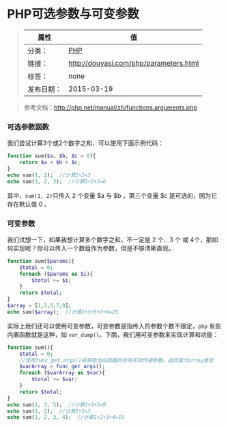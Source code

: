 # PHP可选参数与可变参数

>|  属性  |  值  |
>| ----- | ----- |
>| 分类： | [PHP](http://douyasi.com/category/php/) |
>| 链接： | http://douyasi.com/php/parameters.html |
>| 标签： | none |
>| 发布日期： | 2015-03-19 |

>    参考文档：http://php.net/manual/zh/functions.arguments.php

### 可选参数函数

我们尝试计算3个或2个数字之和，可以使用下面示例代码：

```php
function sum($a, $b, $c = 0){
    return $a + $b + $c;
}
echo sum(1, 2);  //计算1+2=3
echo sum(1, 2, 3);  //计算1+2+3=6
```

其中，`sum(1, 2)`只传入 2 个变量 $a 与 $b ，第三个变量 $c 是可选的，因为它存在默认值 0 。



### 可变参数

我们试想一下，如果我想计算多个数字之和，不一定是 2 个、3 个 或 4个，那如何实现呢？你可以传入一个数组作为参数，但是不够清晰直观。

```php
function sum($params){
    $total = 0;
    foreach ($params as $i){
        $total += $i;
    }
    return $total;
}
$array = [1,3,5,7,9];
echo sum($array);  //计算1+3+5+7+9=25
```

实际上我们还可以使用可变参数，可变参数是指传入的参数个数不限定，`php` 有些内置函数就是这种，如 `var_dump()`。下面，我们用可变参数来实现计算和功能：

```php
function sum(){
    $total = 0;
    //使用func_get_args()来获取当前函数的所有实际传递参数，返回值为array类型
    $varArray = func_get_args();
    foreach ($varArray as $var){
        $total += $var;
    }
    return $total;
}
echo sum(1, 3, 5);  //计算1+3+5=9
echo sum(1, 2);  //计算1+2=3
echo sum(1, 2, 3, 4);  //计算1+2+3+4=10
```